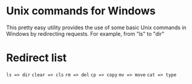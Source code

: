 # Unix commands for Windows
This pretty easy utility provides the use of some basic Unix commands in Windows by redirecting requests. For example, from "ls" to "dir"
# Redirect list
`ls => dir`
`clear => cls`
`rm => del`
`cp => copy`
`mv => move`
`cat => type`
